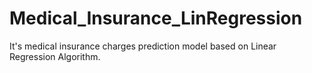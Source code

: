 # Medical_Insurance_LinRegression
It's medical insurance charges prediction model based on Linear Regression Algorithm.
